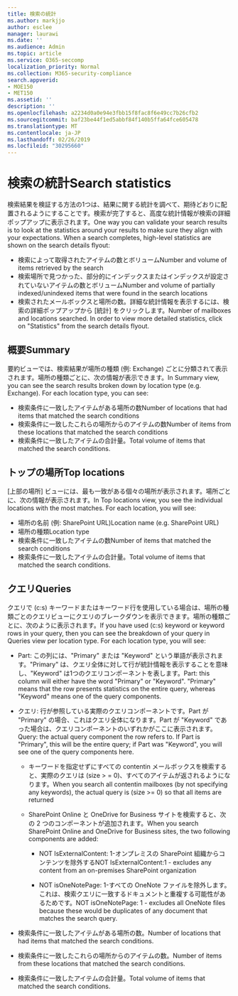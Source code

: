 ```yaml
---
title: 検索の統計
ms.author: markjjo
author: esclee
manager: laurawi
ms.date: ''
ms.audience: Admin
ms.topic: article
ms.service: O365-seccomp
localization_priority: Normal
ms.collection: M365-security-compliance
search.appverid:
- MOE150
- MET150
ms.assetid: ''
description: ''
ms.openlocfilehash: a2234d0a0e94e3fbb15f8fac8f6e49cc7b26cfb2
ms.sourcegitcommit: baf23be44f1ed5abbf84f140b5ffa64fce605478
ms.translationtype: MT
ms.contentlocale: ja-JP
ms.lasthandoff: 02/26/2019
ms.locfileid: "30295660"
---
```

# <a name="search-statistics"></a><span data-ttu-id="4e8f9-102">検索の統計</span><span class="sxs-lookup"><span data-stu-id="4e8f9-102">Search statistics</span></span>

<span data-ttu-id="4e8f9-p101">検索結果を検証する方法の1つは、結果に関する統計を調べて、期待どおりに配置されるようにすることです。検索が完了すると、高度な統計情報が検索の詳細ポップアップに表示されます。</span><span class="sxs-lookup"><span data-stu-id="4e8f9-p101">One way you can validate your search results is to look at the statistics around your results to make sure they align with your expectations. When a search completes, high-level statistics are shown on the search details flyout:</span></span>
- <span data-ttu-id="4e8f9-105">検索によって取得されたアイテムの数とボリューム</span><span class="sxs-lookup"><span data-stu-id="4e8f9-105">Number and volume of items retrieved by the search</span></span>
- <span data-ttu-id="4e8f9-106">検索場所で見つかった、部分的にインデックスまたはインデックスが設定されていないアイテムの数とボリューム</span><span class="sxs-lookup"><span data-stu-id="4e8f9-106">Number and volume of partially indexed/unindexed items that were found in the search locations</span></span>
- <span data-ttu-id="4e8f9-p102">検索されたメールボックスと場所の数。詳細な統計情報を表示するには、検索の詳細ポップアップから [統計] をクリックします。</span><span class="sxs-lookup"><span data-stu-id="4e8f9-p102">Number of mailboxes and locations searched. In order to view more detailed statistics, click on "Statistics" from the search details flyout.</span></span>

## <a name="summary"></a><span data-ttu-id="4e8f9-109">概要</span><span class="sxs-lookup"><span data-stu-id="4e8f9-109">Summary</span></span>

<span data-ttu-id="4e8f9-p103">要約ビューでは、検索結果が場所の種類 (例: Exchange) ごとに分類されて表示されます。場所の種類ごとに、次の情報が表示できます。</span><span class="sxs-lookup"><span data-stu-id="4e8f9-p103">In Summary view, you can see the search results broken down by location type (e.g. Exchange). For each location type, you can see:</span></span>
- <span data-ttu-id="4e8f9-112">検索条件に一致したアイテムがある場所の数</span><span class="sxs-lookup"><span data-stu-id="4e8f9-112">Number of locations that had items that matched the search conditions</span></span>
- <span data-ttu-id="4e8f9-113">検索条件に一致したこれらの場所からのアイテムの数</span><span class="sxs-lookup"><span data-stu-id="4e8f9-113">Number of items from these locations that matched the search conditions</span></span>
- <span data-ttu-id="4e8f9-114">検索条件に一致したアイテムの合計量。</span><span class="sxs-lookup"><span data-stu-id="4e8f9-114">Total volume of items that matched the search conditions.</span></span>

## <a name="top-locations"></a><span data-ttu-id="4e8f9-115">トップの場所</span><span class="sxs-lookup"><span data-stu-id="4e8f9-115">Top locations</span></span>

<span data-ttu-id="4e8f9-p104">[上部の場所] ビューには、最も一致がある個々の場所が表示されます。場所ごとに、次の情報が表示されます。</span><span class="sxs-lookup"><span data-stu-id="4e8f9-p104">In Top locations view, you see the individual locations with the most matches. For each location, you will see:</span></span>
- <span data-ttu-id="4e8f9-118">場所の名前 (例: SharePoint URL)</span><span class="sxs-lookup"><span data-stu-id="4e8f9-118">Location name (e.g. SharePoint URL)</span></span>
- <span data-ttu-id="4e8f9-119">場所の種類</span><span class="sxs-lookup"><span data-stu-id="4e8f9-119">Location type</span></span>
- <span data-ttu-id="4e8f9-120">検索条件に一致したアイテムの数</span><span class="sxs-lookup"><span data-stu-id="4e8f9-120">Number of items that matched the search conditions</span></span>
- <span data-ttu-id="4e8f9-121">検索条件に一致したアイテムの合計量。</span><span class="sxs-lookup"><span data-stu-id="4e8f9-121">Total volume of items that matched the search conditions.</span></span>

## <a name="queries"></a><span data-ttu-id="4e8f9-122">クエリ</span><span class="sxs-lookup"><span data-stu-id="4e8f9-122">Queries</span></span>

<span data-ttu-id="4e8f9-p105">クエリで (c:s) キーワードまたはキーワード行を使用している場合は、場所の種類ごとのクエリビューにクエリのブレークダウンを表示できます。場所の種類ごとに、次のように表示されます。</span><span class="sxs-lookup"><span data-stu-id="4e8f9-p105">If you have used (c:s) keyword or keyword rows in your query, then you can see the breakdown of your query in Queries view per location type. For each location type, you will see:</span></span>

- <span data-ttu-id="4e8f9-p106">Part: この列には、"Primary" または "Keyword" という単語が表示されます。"Primary" は、クエリ全体に対して行が統計情報を表示することを意味し、"Keyword" は1つのクエリコンポーネントを表します。</span><span class="sxs-lookup"><span data-stu-id="4e8f9-p106">Part: this column will either have the word "Primary" or "Keyword". "Primary" means that the row presents statistics on the entire query, whereas "Keyword" means one of the query components.</span></span>

- <span data-ttu-id="4e8f9-p107">クエリ: 行が参照している実際のクエリコンポーネントです。Part が "Primary" の場合、これはクエリ全体になります。Part が "Keyword" であった場合は、クエリコンポーネントのいずれかがここに表示されます。</span><span class="sxs-lookup"><span data-stu-id="4e8f9-p107">Query: the actual query component the row refers to. If Part is "Primary", this will be the entire query; if Part was "Keyword", you will see one of the query components here.</span></span>
  
  - <span data-ttu-id="4e8f9-129">キーワードを指定せずにすべての contentin メールボックスを検索すると、実際のクエリは (size > = 0)、すべてのアイテムが返されるようになります。</span><span class="sxs-lookup"><span data-stu-id="4e8f9-129">When you search all contentin mailboxes (by not specifying any keywords), the actual query is (size >= 0) so that all items are returned</span></span>
  
  - <span data-ttu-id="4e8f9-130">SharePoint Online と OneDrive for Business サイトを検索すると、次の 2 つのコンポーネントが追加されます。</span><span class="sxs-lookup"><span data-stu-id="4e8f9-130">When you search SharePoint Online and OneDrive for Business sites, the two following components are added:</span></span>
    
    - <span data-ttu-id="4e8f9-131">NOT IsExternalContent: 1-オンプレミスの SharePoint 組織からコンテンツを除外する</span><span class="sxs-lookup"><span data-stu-id="4e8f9-131">NOT IsExternalContent:1 - excludes any content from an on-premises SharePoint organization</span></span>
    
    - <span data-ttu-id="4e8f9-132">NOT isOneNotePage: 1-すべての OneNote ファイルを除外します。これは、検索クエリに一致するドキュメントと重複する可能性があるためです。</span><span class="sxs-lookup"><span data-stu-id="4e8f9-132">NOT isOneNotePage: 1 - excludes all OneNote files because these would be duplicates of any document that matches the search query.</span></span>

- <span data-ttu-id="4e8f9-133">検索条件に一致したアイテムがある場所の数。</span><span class="sxs-lookup"><span data-stu-id="4e8f9-133">Number of locations that had items that matched the search conditions.</span></span>

- <span data-ttu-id="4e8f9-134">検索条件に一致したこれらの場所からのアイテムの数。</span><span class="sxs-lookup"><span data-stu-id="4e8f9-134">Number of items from these locations that matched the search conditions.</span></span>

- <span data-ttu-id="4e8f9-135">検索条件に一致したアイテムの合計量。</span><span class="sxs-lookup"><span data-stu-id="4e8f9-135">Total volume of items that matched the search conditions.</span></span>